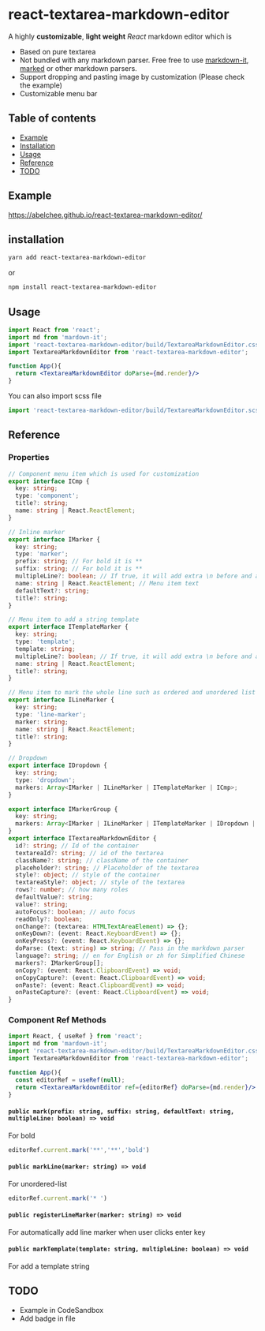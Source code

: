 # react-textarea-markdown-editor
A highly **customizable**, **light weight** *React* markdown editor which is
* Based on pure textarea
* Not bundled with any markdown parser. Free free to use [markdown-it](https://www.npmjs.com/package/markdown-it), [marked](https://www.npmjs.com/package/marked) or other markdown parsers.
* Support dropping and pasting image by customization (Please check the example)
* Customizable menu bar

## Table of contents
* [Example](#example)
* [Installation](#installation)
* [Usage](#usage)
* [Reference](#reference)
* [TODO](#todo)


## Example
https://abelchee.github.io/react-textarea-markdown-editor/

## installation
```bash
yarn add react-textarea-markdown-editor
```
or
```bash
npm install react-textarea-markdown-editor
```

## Usage
```jsx harmony
import React from 'react';
import md from 'mardown-it';
import 'react-textarea-markdown-editor/build/TextareaMarkdownEditor.css';
import TextareaMarkdownEditor from 'react-textarea-markdown-editor';

function App(){
  return <TextareaMarkdownEditor doParse={md.render}/>
}

```

You can also import scss file
```typescript
import 'react-textarea-markdown-editor/build/TextareaMarkdownEditor.scss';
```

## Reference
### Properties
```typescript
// Component menu item which is used for customization
export interface ICmp {
  key: string;
  type: 'component';
  title?: string;
  name: string | React.ReactElement;
}

// Inline marker
export interface IMarker {
  key: string;
  type: 'marker';
  prefix: string; // For bold it is **
  suffix: string; // For bold it is **
  multipleLine?: boolean; // If true, it will add extra \n before and after the prefix and suffix
  name: string | React.ReactElement; // Menu item text
  defaultText?: string;
  title?: string;
}

// Menu item to add a string template
export interface ITemplateMarker {
  key: string;
  type: 'template';
  template: string;
  multipleLine?: boolean; // If true, it will add extra \n before and after the template
  name: string | React.ReactElement;
  title?: string;
}

// Menu item to mark the whole line such as ordered and unordered list
export interface ILineMarker {
  key: string;
  type: 'line-marker';
  marker: string;
  name: string | React.ReactElement;
  title?: string;
}

// Dropdown
export interface IDropdown {
  key: string;
  type: 'dropdown';
  markers: Array<IMarker | ILineMarker | ITemplateMarker | ICmp>;
}

export interface IMarkerGroup {
  key: string;
  markers: Array<IMarker | ILineMarker | ITemplateMarker | IDropdown | ICmp>;
}
export interface ITextareaMarkdownEditor {
  id?: string; // Id of the container
  textareaId?: string; // id of the textarea
  className?: string; // className of the container
  placeholder?: string; // Placeholder of the textarea
  style?: object; // style of the container
  textareaStyle?: object; // style of the textarea
  rows?: number; // how many roles
  defaultValue?: string;
  value?: string;
  autoFocus?: boolean; // auto focus
  readOnly?: boolean; 
  onChange?: (textarea: HTMLTextAreaElement) => {};
  onKeyDown?: (event: React.KeyboardEvent) => {};
  onKeyPress?: (event: React.KeyboardEvent) => {};
  doParse: (text: string) => string; // Pass in the markdown parser
  language?: string; // en for English or zh for Simplified Chinese
  markers?: IMarkerGroup[];
  onCopy?: (event: React.ClipboardEvent) => void;
  onCopyCapture?: (event: React.ClipboardEvent) => void;
  onPaste?: (event: React.ClipboardEvent) => void;
  onPasteCapture?: (event: React.ClipboardEvent) => void;
}
```

### Component Ref Methods
```jsx harmony
import React, { useRef } from 'react';
import md from 'mardown-it';
import 'react-textarea-markdown-editor/build/TextareaMarkdownEditor.css';
import TextareaMarkdownEditor from 'react-textarea-markdown-editor';

function App(){
  const editorRef = useRef(null);
  return <TextareaMarkdownEditor ref={editorRef} doParse={md.render}/>
}

```
#### `public mark(prefix: string, suffix: string, defaultText: string, multipleLine: boolean) => void`
For bold
```typescript
editorRef.current.mark('**','**','bold')
```
#### `public markLine(marker: string) => void`
For unordered-list
```typescript
editorRef.current.mark('* ')
```
#### `public registerLineMarker(marker: string) => void`
For automatically add line marker when user clicks enter key
#### `public markTemplate(template: string, multipleLine: boolean) => void`
For add a template string

## TODO
* Example in CodeSandbox
* Add badge in file
